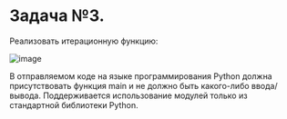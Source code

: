 #  Задача №3. 
Реализовать итерационную функцию:

![image](https://github.com/user-attachments/assets/c185cafd-a314-441b-a44b-f4e781e3c09a)

В отправляемом коде на языке программирования Python должна присутствовать функция main и не должно быть какого-либо ввода/вывода. Поддерживается использование модулей только из стандартной библиотеки Python.
